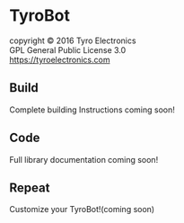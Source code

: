# TyroBot
copyright :copyright: 2016 Tyro Electronics </br>
GPL General Public License 3.0</br>
https://tyroelectronics.com

## Build
Complete building Instructions coming soon!
## Code
Full library documentation coming soon!
## Repeat
Customize your TyroBot!(coming soon)
